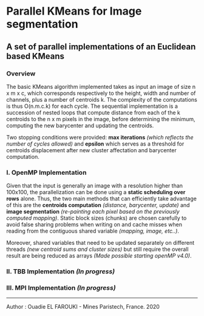 # Parallel KMeans for Image segmentation  
## A set of parallel implementations of an Euclidean based KMeans  

### Overview  
The basic KMeans algorithm implemented takes as input an image of size n x m x c, which corresponds
respectively to the height, width and number of channels, plus a number of centroids k. The complexity of the computations is thus O(n.m.c.k) for each cycle. The sequential implementation is a succession of nested loops that compute distance from each of the k centroids to the n x m pixels in the image, before determining the minimum, computing the new barycenter and updating the centroids.

Two stopping conditions were provided: **max iterations** *(which reflects the number of cycles allowed)* and **epsilon** which serves as a threshold for centroids displacement after new cluster affectation and barycenter
computation.

### I. OpenMP Implementation  
Given that the input is generally an image with a resolution higher than 100x100, the parallelization can be done using a **static scheduling over rows** alone. Thus, the two main methods that can efficiently take advantage of this are the **centroids computation** *(distance, barycenter, update)* and **image segmentation** *(re-painting each pixel based on the previously computed mapping)*. Static block sizes (chunks) are chosen carefully to avoid false sharing problems when writing on and cache misses when reading from the contiguous shared variable *(mapping, image, etc..)*.

Moreover, shared variables that need to be updated separately on different threads *(new centroid sums and cluster sizes)* but still require the overall result are being reduced as arrays *(Made possible starting openMP v4.0)*.

### II. TBB Implementation  *(In progress)*
### III. MPI Implementation   *(In progress)*



-----
Author : Ouadie EL FAROUKI - Mines Paristech, France. 2020